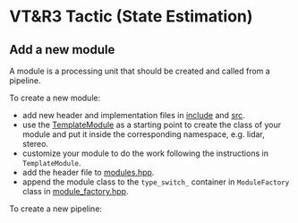 # VT&amp;R3 Tactic (State Estimation)

## Add a new module

A module is a processing unit that should be created and called from a pipeline.

To create a new module:

- add new header and implementation files in [include](./include/vtr_tactic/modules) and [src](./src/modules).
- use the [TemplateModule](./include/vtr_tactic/modules/template_module.hpp) as a starting point to create the class of your module and put it inside the corresponding namespace, e.g. lidar, stereo.
- customize your module to do the work following the instructions in `TemplateModule`.
- add the header file to [modules.hpp](./include/vtr_tactic/modules/modules.hpp).
- append the module class to the `type_switch_` container in `ModuleFactory` class in [module_factory.hpp](./include/vtr_tactic/modules/module_factory.hpp).

To create a new pipeline:
